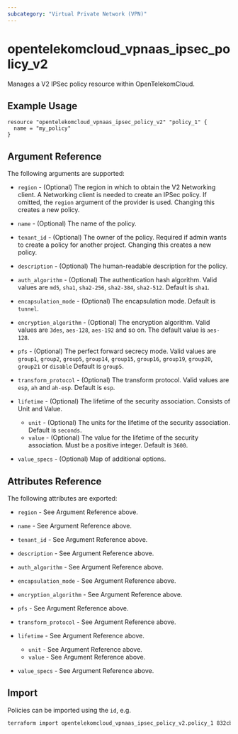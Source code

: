 ```yaml
---
subcategory: "Virtual Private Network (VPN)"
---
```


# opentelekomcloud_vpnaas_ipsec_policy_v2

Manages a V2 IPSec policy resource within OpenTelekomCloud.

## Example Usage

```hcl
resource "opentelekomcloud_vpnaas_ipsec_policy_v2" "policy_1" {
  name = "my_policy"
}
```

## Argument Reference

The following arguments are supported:

* `region` - (Optional) The region in which to obtain the V2 Networking client.
  A Networking client is needed to create an IPSec policy. If omitted, the
  `region` argument of the provider is used. Changing this creates a new policy.

* `name` - (Optional) The name of the policy.

* `tenant_id` - (Optional) The owner of the policy. Required if admin wants to
  create a policy for another project. Changing this creates a new policy.

* `description` - (Optional) The human-readable description for the policy.

* `auth_algorithm` - (Optional) The authentication hash algorithm. Valid values are `md5`, `sha1`, `sha2-256`, `sha2-384`, `sha2-512`.
  Default is `sha1`.

* `encapsulation_mode` - (Optional) The encapsulation mode. Default is `tunnel`.

* `encryption_algorithm` - (Optional) The encryption algorithm. Valid values are `3des`, `aes-128`, `aes-192` and so on.
  The default value is `aes-128`.

* `pfs` - (Optional) The perfect forward secrecy mode. Valid values are `group1`, `group2`, `group5`, `group14`,
  `group15`, `group16`, `group19`, `group20`, `group21` or `disable` Default is `group5`.

* `transform_protocol` - (Optional) The transform protocol. Valid values are `esp`, `ah` and `ah-esp`. Default is `esp`.

* `lifetime` - (Optional) The lifetime of the security association. Consists of Unit and Value.
  - `unit` - (Optional) The units for the lifetime of the security association. Default is `seconds`.
  - `value` - (Optional) The value for the lifetime of the security association. Must be a positive integer. Default is `3600`.

* `value_specs` - (Optional) Map of additional options.

## Attributes Reference

The following attributes are exported:

* `region` - See Argument Reference above.

* `name` - See Argument Reference above.

* `tenant_id` - See Argument Reference above.

* `description` - See Argument Reference above.

* `auth_algorithm` - See Argument Reference above.

* `encapsulation_mode` - See Argument Reference above.

* `encryption_algorithm` - See Argument Reference above.

* `pfs` - See Argument Reference above.

* `transform_protocol` - See Argument Reference above.

* `lifetime` - See Argument Reference above.
  - `unit` - See Argument Reference above.
  - `value` - See Argument Reference above.

* `value_specs` - See Argument Reference above.


## Import

Policies can be imported using the `id`, e.g.

```sh
terraform import opentelekomcloud_vpnaas_ipsec_policy_v2.policy_1 832cb7f3-59fe-40cf-8f64-8350ffc03272
```
